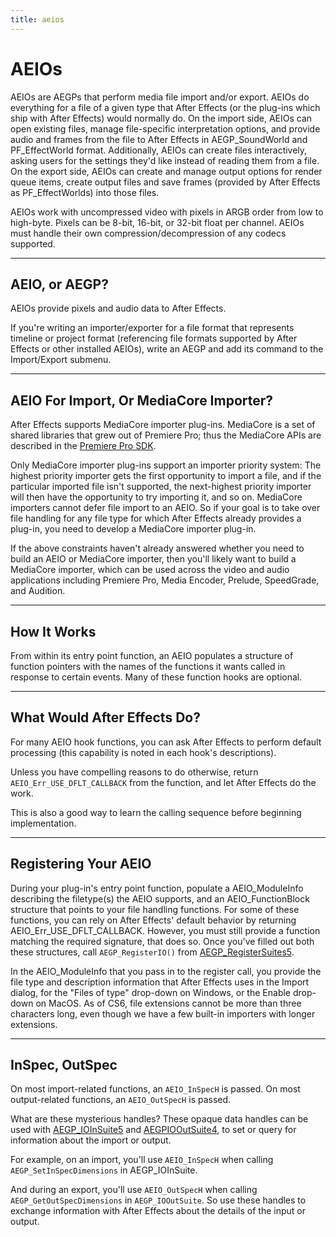 ```yaml
---
title: aeios
---
```

# AEIOs

AEIOs are AEGPs that perform media file import and/or export. AEIOs do everything for a file of a given type that After Effects (or the plug-ins which ship with After Effects) would normally do. On the import side, AEIOs can open existing files, manage file-specific interpretation options, and provide audio and frames from the file to After Effects in AEGP_SoundWorld and PF_EffectWorld format. Additionally, AEIOs can create files interactively, asking users for the settings they'd like instead of reading them from a file. On the export side, AEIOs can create and manage output options for render queue items, create output files and save frames (provided by After Effects as PF_EffectWorlds) into those files.

AEIOs work with uncompressed video with pixels in ARGB order from low to high-byte. Pixels can be 8-bit, 16-bit, or 32-bit float per channel. AEIOs must handle their own compression/decompression of any codecs supported.

---

## AEIO, or AEGP?

AEIOs provide pixels and audio data to After Effects.

If you're writing an importer/exporter for a file format that represents timeline or project format (referencing file formats supported by After Effects or other installed AEIOs), write an AEGP and add its command to the Import/Export submenu.

---

## AEIO For Import, Or MediaCore Importer?

After Effects supports MediaCore importer plug-ins. MediaCore is a set of shared libraries that grew out of Premiere Pro; thus the MediaCore APIs are described in the [Premiere Pro SDK](http://ppro-plugin-sdk.aenhancers.com/).

Only MediaCore importer plug-ins support an importer priority system: The highest priority importer gets the first opportunity to import a file, and if the particular imported file isn't supported, the next-highest priority importer will then have the opportunity to try importing it, and so on. MediaCore importers cannot defer file import to an AEIO. So if your goal is to take over file handling for any file type for which After Effects already provides a plug-in, you need to develop a MediaCore importer plug-in.

If the above constraints haven't already answered whether you need to build an AEIO or MediaCore importer, then you'll likely want to build a MediaCore importer, which can be used across the video and audio applications including Premiere Pro, Media Encoder, Prelude, SpeedGrade, and Audition.

---

## How It Works

From within its entry point function, an AEIO populates a structure of function pointers with the names of the functions it wants called in response to certain events. Many of these function hooks are optional.

---

## What Would After Effects Do?

For many AEIO hook functions, you can ask After Effects to perform default processing (this capability is noted in each hook's descriptions).

Unless you have compelling reasons to do otherwise, return `AEIO_Err_USE_DFLT_CALLBACK` from the function, and let After Effects do the work.

This is also a good way to learn the calling sequence before beginning implementation.

---

## Registering Your AEIO

During your plug-in's entry point function, populate a AEIO_ModuleInfo describing the filetype(s) the AEIO supports, and an AEIO_FunctionBlock structure that points to your file handling functions. For some of these functions, you can rely on After Effects' default behavior by returning AEIO_Err_USE_DFLT_CALLBACK. However, you must still provide a function matching the required signature, that does so. Once you've filled out both these structures, call `AEGP_RegisterIO()` from [AEGP_RegisterSuites5](../aegps/aegp-suites.md#aegp_registersuites5).

In the AEIO_ModuleInfo that you pass in to the register call, you provide the file type and description information that After Effects uses in the Import dialog, for the "Files of type" drop-down on Windows, or the Enable drop-down on MacOS. As of CS6, file extensions cannot be more than three characters long, even though we have a few built-in importers with longer extensions.

---

## InSpec, OutSpec

On most import-related functions, an `AEIO_InSpecH` is passed. On most output-related functions, an `AEIO_OutSpecH` is passed.

What are these mysterious handles? These opaque data handles can be used with [AEGP_IOInSuite5](new-kids-on-the-function-block.md#aegp_ioinsuite5) and [AEGPIOOutSuite4](new-kids-on-the-function-block.md#aegpiooutsuite4), to set or query for information about the import or output.

For example, on an import, you'll use `AEIO_InSpecH` when calling `AEGP_SetInSpecDimensions` in AEGP_IOInSuite.

And during an export, you'll use `AEIO_OutSpecH` when calling `AEGP_GetOutSpecDimensions` in `AEGP_IOOutSuite`. So use these handles to exchange information with After Effects about the details of the input or output.
